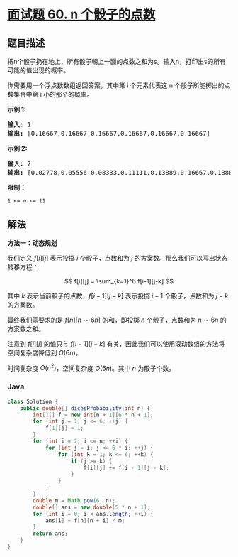 # [面试题 60. n 个骰子的点数](https://leetcode.cn/problems/nge-tou-zi-de-dian-shu-lcof/)

## 题目描述



<p>把n个骰子扔在地上，所有骰子朝上一面的点数之和为s。输入n，打印出s的所有可能的值出现的概率。</p>



<p>你需要用一个浮点数数组返回答案，其中第 i 个元素代表这 n 个骰子所能掷出的点数集合中第 i 小的那个的概率。</p>



<p><strong>示例 1:</strong></p>

<pre><strong>输入:</strong> 1
<strong>输出:</strong> [0.16667,0.16667,0.16667,0.16667,0.16667,0.16667]
</pre>

<p><strong>示例&nbsp;2:</strong></p>

<pre><strong>输入:</strong> 2
<strong>输出:</strong> [0.02778,0.05556,0.08333,0.11111,0.13889,0.16667,0.13889,0.11111,0.08333,0.05556,0.02778]</pre>



<p><strong>限制：</strong></p>

<p><code>1 &lt;= n &lt;= 11</code></p>

## 解法

**方法一：动态规划**

我们定义 $f[i][j]$ 表示投掷 $i$ 个骰子，点数和为 $j$ 的方案数。那么我们可以写出状态转移方程：

$$
f[i][j] = \sum_{k=1}^6 f[i-1][j-k]
$$

其中 $k$ 表示当前骰子的点数，$f[i-1][j-k]$ 表示投掷 $i-1$ 个骰子，点数和为 $j-k$ 的方案数。

最终我们需要求的是 $f[n][n \sim 6n]$ 的和，即投掷 $n$ 个骰子，点数和为 $n \sim 6n$ 的方案数之和。

注意到 $f[i][j]$ 的值只与 $f[i-1][j-k]$ 有关，因此我们可以使用滚动数组的方法将空间复杂度降低到 $O(6n)$。

时间复杂度 $O(n^2)$，空间复杂度 $O(6n)$。其中 $n$ 为骰子个数。

### **Java**

```java
class Solution {
    public double[] dicesProbability(int n) {
        int[][] f = new int[n + 1][6 * n + 1];
        for (int j = 1; j <= 6; ++j) {
            f[1][j] = 1;
        }
        for (int i = 2; i <= n; ++i) {
            for (int j = i; j <= 6 * i; ++j) {
                for (int k = 1; k <= 6; ++k) {
                    if (j >= k) {
                        f[i][j] += f[i - 1][j - k];
                    }
                }
            }
        }
        double m = Math.pow(6, n);
        double[] ans = new double[5 * n + 1];
        for (int i = 0; i < ans.length; ++i) {
            ans[i] = f[n][n + i] / m;
        }
        return ans;
    }
}
```
